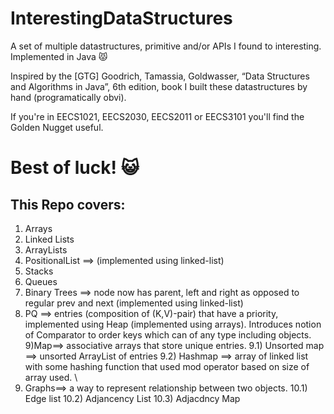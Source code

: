 # InterestingDataStructures
A set of multiple datastructures, primitive and/or APIs I found  to interesting. Implemented in Java :pouting_cat:

Inspired by the [GTG] Goodrich, Tamassia, Goldwasser, “Data Structures and Algorithms in Java”, 6th edition, book I built these datastructures by hand (programatically obvi).

If you're in EECS1021, EECS2030, EECS2011 or EECS3101 you'll find the Golden Nugget useful. 

# Best of luck! :smiley_cat:

## This Repo covers:

1) Arrays 
2) Linked Lists 
3) ArrayLists 
4) PositionalList ==> (implemented using linked-list)
5) Stacks
6) Queues
7) Binary Trees ==> node now has parent, left and right as opposed to regular prev and next (implemented using linked-list)
8) PQ ==> entries (composition of (K,V)-pair) that have a priority, implemented using Heap (implemented using arrays). Introduces notion of Comparator to order keys which can of any type including objects.
\
9)Map==> associative arrays that store unique entries. 
9.1) Unsorted map ==> unsorted ArrayList of entries 
9.2) Hashmap ==> array of linked list with some hashing function that used mod operator based on size of array used.
\
10) Graphs==> a way to represent relationship between two objects. 
10.1) Edge list 
10.2) Adjancency List 
10.3) Adjacdncy Map
 
 
 
 
